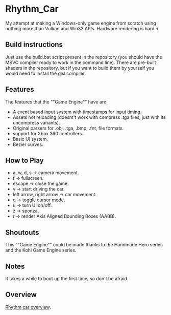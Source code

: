 # Rhythm_Car
My attempt at making a Windows-only game engine from scratch using nothing more than Vulkan and Win32 APIs.
Hardware rendering is hard :(

## Build instructions
Just use the build.bat script present in the repository (you should have the MSVC compiler ready to work in the command line). There are pre-built shaders in the repository, but if you want to build them by yourself you would need to install the glsl compiler.

## Features
The features that the ""Game Engine"" have are:

- A event based input system with timestamps for input timing.
- Assets hot reloading (doesnt't work with compress .tga files, just with its uncompress variants).
- Original parsers for .obj, .tga, .bmp, .fnt, file formats.
- support for Xbox 360 controllers.
- Basic UI system.
- Bezier curves.

## How to Play
- a, w, d, s -> camera movement.
- f -> fullscreen.
- escape -> close the game.
- v -> start driving the car.
- left arrow, right arrow -> car movement.
- q -> toggle cursor mode.
- u -> turn UI on/off.
- z -> sponza.
- r -> render Axis Aligned Bounding Boxes (AABB).

## Shoutouts
This ""Game Engine"" could be made thanks to the Handmade Hero series and the Kohi Game Engine series.

## Notes
It takes a while to boot up the first time, so don't be afraid.

## Overview
[Rhythm car overview](https://www.youtube.com/watch?v=_4D7M9dKQfk&ab_channel=MENYoutuber).
